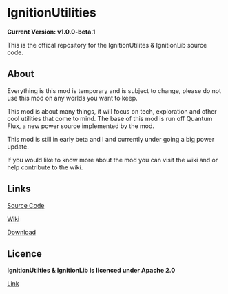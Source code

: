 IgnitionUtilities
=================
**Current Version: v1.0.0-beta.1**

This is the offical repository for the IgnitionUtilites & IgnitionLib source code.

About
---------------------
Everything is this mod is temporary and is subject to change, please do not use this mod on any worlds you want to keep.

This mod is about many things, it will focus on tech, exploration and other cool utilities that come to mind. The base of this mod is run off Quantum Flux, a new power source implemented by the mod.

This mod is still in early beta and I and currently under going a big power update. 

If you would like to know more about the mod you can visit the wiki and or help contribute to the wiki.

Links
---------------------
[Source Code](https://github.com/ZippyBling/IgnitionUtilities)

[Wiki](http://ignitionutilities.wikia.com/wiki/IgnitionUtilities_Wiki)

[Download](https://github.com/ZippyBling/IgnitionUtilities/releases)

Licence
---------------------
**IgnitionUtilties & IgnitionLib is licenced under Apache 2.0**

[Link](http://choosealicense.com/licenses/apache-2.0/)
